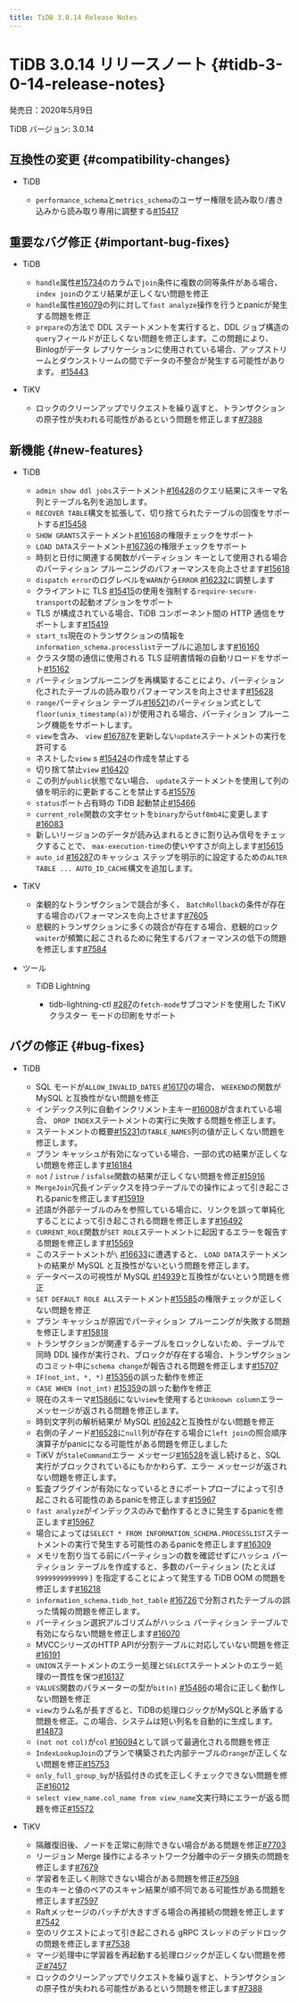 ```yaml
---
title: TiDB 3.0.14 Release Notes
---
```


# TiDB 3.0.14 リリースノート {#tidb-3-0-14-release-notes}

発売日：2020年5月9日

TiDB バージョン: 3.0.14

## 互換性の変更 {#compatibility-changes}

-   TiDB

    -   `performance_schema`と`metrics_schema`のユーザー権限を読み取り/書き込みから読み取り専用に調整する[#15417](https://github.com/pingcap/tidb/pull/15417)

## 重要なバグ修正 {#important-bug-fixes}

-   TiDB

    -   `handle`属性[#15734](https://github.com/pingcap/tidb/pull/15734)のカラムで`join`条件に複数の同等条件がある場合、 `index join`のクエリ結果が正しくない問題を修正
    -   `handle`属性[#16079](https://github.com/pingcap/tidb/pull/16079)の列に対して`fast analyze`操作を行うとpanicが発生する問題を修正
    -   `prepare`の方法で DDL ステートメントを実行すると、DDL ジョブ構造の`query`フィールドが正しくない問題を修正します。この問題により、 Binlogがデータ レプリケーションに使用されている場合、アップストリームとダウンストリームの間でデータの不整合が発生する可能性があります。 [#15443](https://github.com/pingcap/tidb/pull/15443)

-   TiKV

    -   ロックのクリーンアップでリクエストを繰り返すと、トランザクションの原子性が失われる可能性があるという問題を修正します[#7388](https://github.com/tikv/tikv/pull/7388)

## 新機能 {#new-features}

-   TiDB

    -   `admin show ddl jobs`ステートメント[#16428](https://github.com/pingcap/tidb/pull/16428)のクエリ結果にスキーマ名列とテーブル名列を追加します。
    -   `RECOVER TABLE`構文を拡張して、切り捨てられたテーブルの回復をサポートする[#15458](https://github.com/pingcap/tidb/pull/15458)
    -   `SHOW GRANTS`ステートメント[#16168](https://github.com/pingcap/tidb/pull/16168)の権限チェックをサポート
    -   `LOAD DATA`ステートメント[#16736](https://github.com/pingcap/tidb/pull/16736)の権限チェックをサポート
    -   時刻と日付に関連する関数がパーティション キーとして使用される場合のパーティション プルーニングのパフォーマンスを向上させます[#15618](https://github.com/pingcap/tidb/pull/15618)
    -   `dispatch error`のログレベルを`WARN`から`ERROR` [#16232](https://github.com/pingcap/tidb/pull/16232)に調整します
    -   クライアントに TLS [#15415](https://github.com/pingcap/tidb/pull/15415)の使用を強制する`require-secure-transport`の起動オプションをサポート
    -   TLS が構成されている場合、TiDB コンポーネント間の HTTP 通信をサポートします[#15419](https://github.com/pingcap/tidb/pull/15419)
    -   `start_ts`現在のトランザクションの情報を`information_schema.processlist`テーブルに追加します[#16160](https://github.com/pingcap/tidb/pull/16160)
    -   クラスタ間の通信に使用される TLS 証明書情報の自動リロードをサポート[#15162](https://github.com/pingcap/tidb/pull/15162)
    -   パーティションプルーニングを再構築することにより、パーティション化されたテーブルの読み取りパフォーマンスを向上させます[#15628](https://github.com/pingcap/tidb/pull/15628)
    -   `range`パーティション テーブル[#16521](https://github.com/pingcap/tidb/pull/16521)のパーティション式として`floor(unix_timestamp(a))`が使用される場合、パーティション プルーニング機能をサポートします。
    -   `view`を含み、 `view` [#16787](https://github.com/pingcap/tidb/pull/16787)を更新しない`update`ステートメントの実行を許可する
    -   ネストした`view` s [#15424](https://github.com/pingcap/tidb/pull/15424)の作成を禁止する
    -   切り捨て禁止`view` [#16420](https://github.com/pingcap/tidb/pull/16420)
    -   この列が`public`状態でない場合、 `update`ステートメントを使用して列の値を明示的に更新することを禁止する[#15576](https://github.com/pingcap/tidb/pull/15576)
    -   `status`ポート占有時の TiDB 起動禁止[#15466](https://github.com/pingcap/tidb/pull/15466)
    -   `current_role`関数の文字セットを`binary`から`utf8mb4`に変更します[#16083](https://github.com/pingcap/tidb/pull/16083)
    -   新しいリージョンのデータが読み込まれるときに割り込み信号をチェックすることで、 `max-execution-time`の使いやすさが向上します[#15615](https://github.com/pingcap/tidb/pull/15615)
    -   `auto_id` [#16287](https://github.com/pingcap/tidb/pull/16287)のキャッシュ ステップを明示的に設定するための`ALTER TABLE ... AUTO_ID_CACHE`構文を追加します。

-   TiKV

    -   楽観的なトランザクションで競合が多く、 `BatchRollback`の条件が存在する場合のパフォーマンスを向上させます[#7605](https://github.com/tikv/tikv/pull/7605)
    -   悲観的トランザクションに多くの競合が存在する場合、悲観的ロック`waiter`が頻繁に起こされるために発生するパフォーマンスの低下の問題を修正します[#7584](https://github.com/tikv/tikv/pull/7584)

-   ツール

    -   TiDB Lightning

        -   tidb-lightning-ctl [#287](https://github.com/pingcap/tidb-lightning/pull/287)の`fetch-mode`サブコマンドを使用した TiKV クラスター モードの印刷をサポート

## バグの修正 {#bug-fixes}

-   TiDB

    -   SQL モードが`ALLOW_INVALID_DATES` [#16170](https://github.com/pingcap/tidb/pull/16170)の場合、 `WEEKEND`の関数が MySQL と互換性がない問題を修正
    -   インデックス列に自動インクリメント主キー[#16008](https://github.com/pingcap/tidb/pull/16008)が含まれている場合、 `DROP INDEX`ステートメントの実行に失敗する問題を修正します。
    -   ステートメントの概要[#15231](https://github.com/pingcap/tidb/pull/15231)の`TABLE_NAMES`列の値が正しくない問題を修正します。
    -   プラン キャッシュが有効になっている場合、一部の式の結果が正しくない問題を修正します[#16184](https://github.com/pingcap/tidb/pull/16184)
    -   `not` / `istrue` / `isfalse`関数の結果が正しくない問題を修正[#15916](https://github.com/pingcap/tidb/pull/15916)
    -   `MergeJoin`冗長インデックスを持つテーブルでの操作によって引き起こされるpanicを修正します[#15919](https://github.com/pingcap/tidb/pull/15919)
    -   述語が外部テーブルのみを参照している場合に、リンクを誤って単純化することによって引き起こされる問題を修正します[#16492](https://github.com/pingcap/tidb/pull/16492)
    -   `CURRENT_ROLE`関数が`SET ROLE`ステートメントに起因するエラーを報告する問題を修正します[#15569](https://github.com/pingcap/tidb/pull/15569)
    -   このステートメントが`\` [#16633](https://github.com/pingcap/tidb/pull/16633)に遭遇すると、 `LOAD DATA`ステートメントの結果が MySQL と互換性がないという問題を修正します。
    -   データベースの可視性が MySQL [#14939](https://github.com/pingcap/tidb/pull/14939)と互換性がないという問題を修正
    -   `SET DEFAULT ROLE ALL`ステートメント[#15585](https://github.com/pingcap/tidb/pull/15585)の権限チェックが正しくない問題を修正
    -   プラン キャッシュが原因でパーティション プルーニングが失敗する問題を修正します[#15818](https://github.com/pingcap/tidb/pull/15818)
    -   トランザクションが関連するテーブルをロックしないため、テーブルで同時 DDL 操作が実行され、ブロックが存在する場合、トランザクションのコミット中に`schema change`が報告される問題を修正します[#15707](https://github.com/pingcap/tidb/pull/15707)
    -   `IF(not_int, *, *)` [#15356](https://github.com/pingcap/tidb/pull/15356)の誤った動作を修正
    -   `CASE WHEN (not_int)` [#15359](https://github.com/pingcap/tidb/pull/15359)の誤った動作を修正
    -   現在のスキーマ[#15866](https://github.com/pingcap/tidb/pull/15866)にない`view`を使用すると`Unknown column`エラー メッセージが返される問題を修正します。
    -   時刻文字列の解析結果が MySQL [#16242](https://github.com/pingcap/tidb/pull/16242)と互換性がない問題を修正
    -   右側の子ノード[#16528](https://github.com/pingcap/tidb/pull/16528)に`null`列が存在する場合に`left join`の照合順序演算子がpanicになる可能性がある問題を修正しました
    -   TiKV が`StaleCommand`エラー メッセージ[#16528](https://github.com/pingcap/tidb/pull/16528)を返し続けると、SQL 実行がブロックされているにもかかわらず、エラー メッセージが返されない問題を修正します。
    -   監査プラグインが有効になっているときにポートプローブによって引き起こされる可能性のあるpanicを修正します[#15967](https://github.com/pingcap/tidb/pull/15967)
    -   `fast analyze`がインデックスのみで動作するときに発生するpanicを修正します[#15967](https://github.com/pingcap/tidb/pull/15967)
    -   場合によっては`SELECT * FROM INFORMATION_SCHEMA.PROCESSLIST`ステートメントの実行で発生する可能性のあるpanicを修正します[#16309](https://github.com/pingcap/tidb/pull/16309)
    -   メモリを割り当てる前にパーティションの数を確認せずにハッシュ パーティション テーブルを作成すると、多数のパーティション (たとえば`9999999999999` ) を指定することによって発生する TiDB OOM の問題を修正します[#16218](https://github.com/pingcap/tidb/pull/16218)
    -   `information_schema.tidb_hot_table` [#16726](https://github.com/pingcap/tidb/pull/16726)で分割されたテーブルの誤った情報の問題を修正します。
    -   パーティション選択アルゴリズムがハッシュ パーティション テーブルで有効にならない問題を修正します[#16070](https://github.com/pingcap/tidb/pull/16070)
    -   MVCCシリーズのHTTP APIが分割テーブルに対応していない問題を修正[#16191](https://github.com/pingcap/tidb/pull/16191)
    -   `UNION`ステートメントのエラー処理と`SELECT`ステートメントのエラー処理の一貫性を保つ[#16137](https://github.com/pingcap/tidb/pull/16137)
    -   `VALUES`関数のパラメーターの型が`bit(n)` [#15486](https://github.com/pingcap/tidb/pull/15486)の場合に正しく動作しない問題を修正
    -   `view`カラム名が長すぎると、TiDBの処理ロジックがMySQLと矛盾する問題を修正。この場合、システムは短い列名を自動的に生成します。 [#14873](https://github.com/pingcap/tidb/pull/14873)
    -   `(not not col)`が`col` [#16094](https://github.com/pingcap/tidb/pull/16094)として誤って最適化される問題を修正
    -   `IndexLookupJoin`のプランで構築された内部テーブルの`range`が正しくない問題を修正[#15753](https://github.com/pingcap/tidb/pull/15753)
    -   `only_full_group_by`が括弧付きの式を正しくチェックできない問題を修正[#16012](https://github.com/pingcap/tidb/pull/16012)
    -   `select view_name.col_name from view_name`文実行時にエラーが返る問題を修正[#15572](https://github.com/pingcap/tidb/pull/15572)

-   TiKV

    -   隔離復旧後、ノードを正常に削除できない場合がある問題を修正[#7703](https://github.com/tikv/tikv/pull/7703)
    -   リージョン Merge 操作によるネットワーク分離中のデータ損失の問題を修正します[#7679](https://github.com/tikv/tikv/pull/7679)
    -   学習者を正しく削除できない場合がある問題を修正[#7598](https://github.com/tikv/tikv/pull/7598)
    -   生のキーと値のペアのスキャン結果が順不同である可能性がある問題を修正します[#7597](https://github.com/tikv/tikv/pull/7597)
    -   Raftメッセージのバッチが大きすぎる場合の再接続の問題を修正します[#7542](https://github.com/tikv/tikv/pull/7542)
    -   空のリクエストによって引き起こされる gRPC スレッドのデッドロックの問題を修正します[#7538](https://github.com/tikv/tikv/pull/7538)
    -   マージ処理中に学習器を再起動する処理ロジックが正しくない問題を修正[#7457](https://github.com/tikv/tikv/pull/7457)
    -   ロックのクリーンアップでリクエストを繰り返すと、トランザクションの原子性が失われる可能性があるという問題を修正します[#7388](https://github.com/tikv/tikv/pull/7388)
